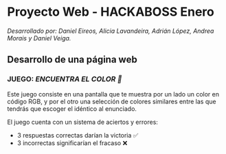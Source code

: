# Proyecto Web - HACKABOSS Enero

*Desarrollado por:*
*Daniel Eireos,*
*Alicia Lavandeira,* 
*Adrián López,*
*Andrea Morais* 
*y*
*Daniel Veiga.*  


## Desarrollo de una página web  
### JUEGO: *ENCUENTRA EL COLOR 🎨*  

Este juego consiste en una pantalla que te muestra por un lado un color en código RGB, y por el otro una selección de colores similares entre las que tendrás que escoger el idéntico al enunciado.   

El juego cuenta con un sistema de aciertos y errores:
* 3 respuestas correctas darían la victoria ✅
* 3 incorrectas significarían el fracaso ❌
